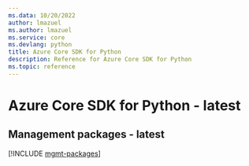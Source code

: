 ```yaml
---
ms.data: 10/20/2022
author: lmazuel
ms.author: lmazuel
ms.service: core
ms.devlang: python
title: Azure Core SDK for Python
description: Reference for Azure Core SDK for Python
ms.topic: reference
---
```

# Azure Core SDK for Python - latest

## Management packages - latest
[!INCLUDE [mgmt-packages](core-mgmt-index.md)]